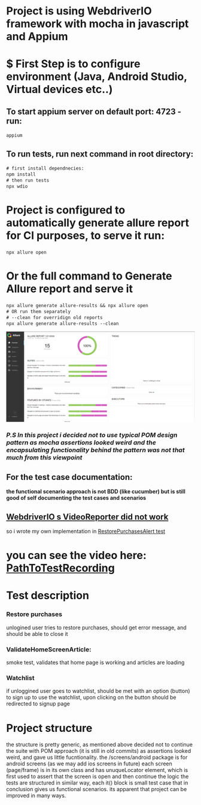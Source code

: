 # Project is using WebdriverIO framework with mocha in javascript and Appium 
 
# $ First Step is to configure environment (Java, Android Studio, Virtual devices etc..)

## To start appium server on default port: 4723 - run:
```
appium
```
## To run tests, run next command in root directory:
```
# first install dependnecies:
npm install
# then run tests
npx wdio
```


# Project is configured to automatically generate allure report for CI purposes, to serve it run:

```
npx allure open
```

# Or the full command to Generate Allure report and serve it 
```
npx allure generate allure-results && npx allure open
# OR run them separately
# --clean for overridign old reports
npx allure generate allure-results --clean
```
![Screenshot](allure.png)


### <i> P.S In this project i decided not to use typical POM design pattern as mocha assertions looked weird and the encapsulating functionality behind the pattern was not that much from this viewpoint </i>

## <b>For the test case documentation:
 the functional scenario approach is not BDD (like cucumber) but is still good of self documenting the test cases and scenarios </b>

## <u> WebdriverIO s VideoReporter did not work</u>
   so i wrote my own implementation in [RestorePurchasesAlert test](./test/specs/android/RestorePurchasesAlert.e2e.js)


# you can see the video here: [PathToTestRecording](./videos/Alert%20should%20disappear%20after%20accepting%20it.mp4)



# <b> Test description </b>
### Restore purchases
  unlogined user tries to restore purchases, should get error message, and should be able to close it

### ValidateHomeScreenArticle: 
  smoke test, validates that home page is working and articles are loading

### Watchlist
   if unloggined user goes to watchlist, should be met with an option (button) to sign up to use the watchlist, upon clicking on the button should be redirected to signup page


# <b> Project structure </b>
   the structure is pretty generic, as mentioned above decided  not to continue the suite with  POM approach (it is still in old commits) as assertions looked weird, and gave us little fucntionality.
   the /screens/android package is for android screens (as we may add ios screens in future) each screen (page/frame) is in its own class and has unuqueLocator element, which is first used to assert that the screen is open and then continue the logic
   the tests are structured in similar way, each it() block is small test case that in conclusion gives us functional scenarios.
    its apparent that project can be improved in many ways.

